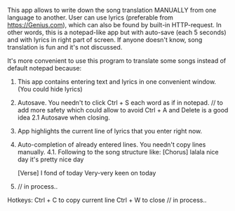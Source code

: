 This app allows to write down the song translation MANUALLY from one language to another.
User can use lyrics (preferable from https://Genius.com), which can also be found by built-in HTTP-request.
In other words, this is a notepad-like app but with auto-save (each 5 seconds) and with lyrics in right part of screen.
If anyone doesn't know, song translation is fun and it's not discussed.

It's more convenient to use this program to translate some songs instead of default notepad because:
1. This app contains entering text and lyrics in one convenient window. (You could hide lyrics)
2. Autosave. You needn't to click Ctrl + S each word as if in notepad. // to add more safety which could allow to avoid Ctrl + A and Delete is a good idea
  2.1 Autosave when closing.
4. App highlights the current line of lyrics that you enter right now.
5. Auto-completion of already entered lines. You needn't copy lines manually.
  4.1. Following to the song structure like:
   [Chorus]
   lalala nice day
   it's pretty nice day

   [Verse]
   I fond of today
   Very-very keen on today
6. // in process..

Hotkeys:
Ctrl + C to copy current line
Ctrl + W to close
// in process..
